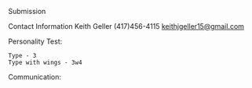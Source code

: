 Submission

Contact Information
	Keith Geller
	(417)456-4115
	keithjgeller15@gmail.com

Personality Test:

	Type - 3
	Type with wings - 3w4


Communication:


